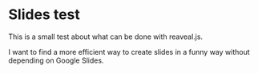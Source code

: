 # Slides test

This is a small test about what can be done with reaveal.js.

I want to find a more efficient way to create slides in a funny way without depending on 
Google Slides.